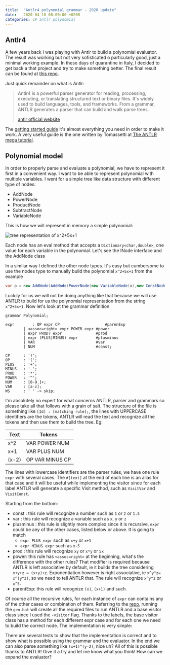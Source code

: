 ```yaml
---
title:  "Antlr4 polynomial grammar - 2020 update"
date:   2020-04-18 08:00:00 +0200
categories: c# antlr polynomial
---
```

## Antlr4

A few years back I was playing with Antlr to build a polynomial evaluator. The result was working but not very sofisticated o particularly good, just a minimal working example. In these days of quarantine in Italy, I decided to get back a that project and try to make something better. The final result can be found at [this repo](https://github.com/davidelettieri/Antlr4.Polynomials).

Just quick remainder on what is Antlr:

>Antlr4 is a powerful parser generator for reading, processing, executing, or translating structured text or binary files. It's widely used to build languages, tools, and frameworks. From a grammar, ANTLR generates a parser that can build and walk parse trees.
> 
>[antlr official website](http://www.antlr.org/ "antlr official website")

The [getting started guide](https://github.com/antlr/antlr4/blob/master/doc/getting-started.md "getting started guide") it's almost everything you need in order to make it work. A very useful guide is the one written by Tomassetti at [The ANTLR mega tutorial](https://tomassetti.me/category/language-engineering/antlr/ "Antlr tutorial").

## Polynomial model

In order to properly parse and evaluate a polynomial, we have to represent it first in a convenient way. I want to be able to represent polynomial with multiple variables. I went for a simple tree like data structure with different type of nodes:
- AddNode
- PowerNode
- ProductNode
- SubtractNode
- VariableNode

This is how we will represent in memory a simple polynomial:

<img src="/img/polynomial tree.png" alt="tree representation of x^2+5x+1" />

Each node has an eval method that accepts a `Dictionary<char,double>`, one value for each variable in the polynomial. Let's see the INode interface and the AddNode class

<script src="https://gist.github.com/davidelettieri/f041f3b4a3a17a72eec21049a6973e98.js"></script>

In a similar way I defined the other node types. It's easy but cumbersome to use the nodes type to manually build the polynomial `x^2+5x+1` from the example

```csharp
var p = new AddNode(AddNode(PowerNode(new VariableNode(x),new ConstNode(2)),ProductNode(new ConstNode(5),new VariableNode(x))),new ConstNode(1));
```

Luckily for us we will not be doing anything like that because we will use ANTLR to build for us the polynomial representation from the string `x^2+5x+1`. Now let's look at the grammar definition

```
grammar Polynomial;

expr        : OP expr CP                    #parenExp
	    | <assoc=right> expr POWER expr #power
	    | expr PROD? expr               #prod
	    | expr (PLUS|MINUS) expr        #plusminus
	    | VAR                           #var
	    | NUM                           #const;

CP      : ')';
OP      : '(';
PLUS    : '+';
MINUS   : '-';
PROD    : '*';
POWER   : '^';
NUM     : [0-9.]+;
VAR     : [a-z];
WS      : ' ' -> skip;
```

I'm absolutely no expert for what concerns ANTLR, parser and grammars so please take all that follows with a grain of salt. The structure of the file is something like `[Id] : [matching rule];`, the lines with UPPERCASE identifiers are the tokens, ANTLR will read the text and recognize all the tokens and then use them to build the tree. Eg:

| Text  | Tokens |
| ------------- | ------------- |
| x^2   | VAR POWER NUM  |
| x+1  | VAR PLUS NUM  |
| (x-2) | OP VAR MINUS CP  |

The lines with lowercase identifiers are the parser rules, we have one rule `expr` with several cases. The `#[text]` at the end of each line is an alias for that case and it will be useful while implementing the visitor since for each label ANTLR will generate a specific Visit method, such as `VisitVar` and `VisitConst`.

Starting from the bottom:

- const : this rule will recognize a number such as `1` or `2` or `1.5` 
- var : this rule will recognize a variable such as `x`, `y` or `z`
- plusminus : this rule is slightly more complex since it is recursive, `expr` could be any of the other cases, listed below or above. It is going to match 
    - `expr PLUS expr` such as `x+y` or `x+1`
    - `expr MINUS expr` such as `x-5`
- prod : this rule will recognize `xy` or `x*y` or `5x`
- power: this rule has `<assoc=right>` at the beginning, what's the difference with the other rules? That modifier is required because ANTLR is left associative by default, ie it builds the tree considering `x+y+z = (x+y)+z`. Exponentiation however is right associative, ie `x^y^z= x^(y^z)`, so we need to tell ANTLR that. The rule will recognize `x^y^z` or `x^5`.
- parentExp: this rule will recognize `(x)`, `(x+1)` and such.

Of course all the recursive rules, for each instance of `expr` can contains any of the other cases or combination of them. Referring to the [repo](https://github.com/davidelettieri/Antlr4.Polynomials), running the `gen.bat` will create all the required files to run ANTLR and a base visitor class since I used the `-visitor` flag. Thanks to the labels, the base visitor class has a method for each different expr case and for each one we need to build the correct node. The implementation is very simple:

<script src="https://gist.github.com/davidelettieri/c022cd57064e7a5aecbeacf2ed362b4d.js"></script>

There are several tests to show that the implementation is correct and to show what is possible using the grammar and the evaluator. In the end we can also parse something like `(x+1)^(y-2)`, nice uh? All of this is possible thanks to ANTLR! Give it a try and let me know what you think! How can we expand the evaluator?